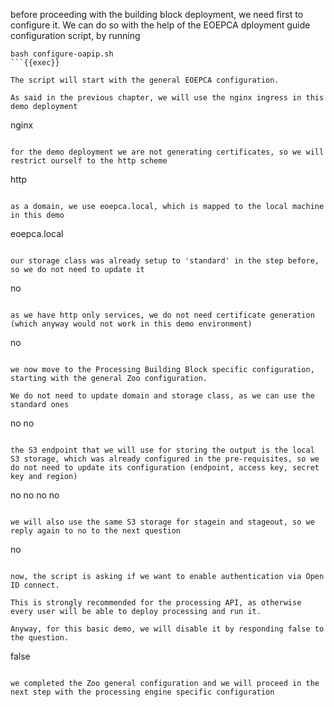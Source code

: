 before proceeding with the building block deployment, we need first to configure it. We can do so with the help of the EOEPCA dployment guide configuration script, by running

```
bash configure-oapip.sh
```{{exec}}

The script will start with the general EOEPCA configuration.

As said in the previous chapter, we will use the nginx ingress in this demo deployment

```
nginx
```{{exec}}

for the demo deployment we are not generating certificates, so we will restrict ourself to the http scheme

```
http
```{{exec}}

as a domain, we use eoepca.local, which is mapped to the local machine in this demo

```
eoepca.local
```{{exec}}

our storage class was already setup to 'standard' in the step before, so we do not need to update it

```
no
```{{exec}}

as we have http only services, we do not need certificate generation (which anyway would not work in this demo environment)

```
no
```{{exec}}

we now move to the Processing Building Block specific configuration, starting with the general Zoo configuration.

We do not need to update domain and storage class, as we can use the standard ones

```
no
no
```{{exec}}

the S3 endpoint that we will use for storing the output is the local S3 storage, which was already configured in the pre-requisites, so we do not need to update its configuration (endpoint, access key, secret key and region)

```
no
no
no
no
```{{exec}}

we will also use the same S3 storage for stagein and stageout, so we reply again to no to the next question

```
no
```{{exec}}

now, the script is asking if we want to enable authentication via Open ID connect.

This is strongly recommended for the processing API, as otherwise every user will be able to deploy processing and run it.

Anyway, for this basic demo, we will disable it by responding false to the question.

```
false
```{{exec}}

we completed the Zoo general configuration and we will proceed in the next step with the processing engine specific configuration